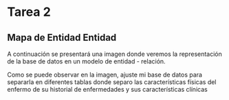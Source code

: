 # Tarea 2

## Mapa de Entidad Entidad

A continuación se presentará una imagen donde veremos la representación de la base de datos en un modelo de entidad - relación.



Como se puede observar en la imagen, ajuste mi base de datos para separarla en diferentes tablas donde separo las características físicas del enfermo de su historial de enfermedades y sus características clínicas